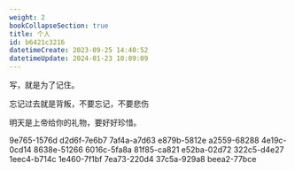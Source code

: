 ```yaml
---
weight: 2
bookCollapseSection: true
title: 个人
id: b6421c3216
datetimeCreate: 2023-09-25 14:40:52
datetimeUpdate: 2024-01-23 10:09:09
---
```

写，就是为了记住。

忘记过去就是背叛，不要忘记，不要悲伤

明天是上帝给你的礼物，要好好珍惜。

9e765-1576d
d2d6f-7e6b7
7af4a-a7d63
e879b-5812e
a2559-68288
4e19c-0cd14
8638e-51266
6016c-5fa8a
81f85-ca821
e52ba-02d72
322c5-d4e27
1eec4-b714c
1e460-7f1bf
7ea73-220d4
37c5a-929a8
beea2-77bce